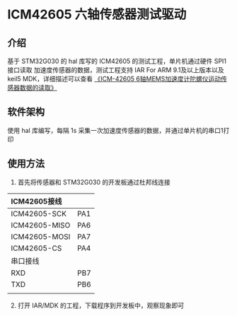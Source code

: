 #  ICM42605 六轴传感器测试驱动

## 介绍

基于 STM32G030 的 hal 库写的 ICM42605 的测试工程，单片机通过硬件 SPI1 接口读取 加速度传感器的数据，测试工程支持 IAR For ARM 9.1及以上版本以及 keil5 MDK，详细描述可以查看 [《ICM-42605 6轴MEMS加速度计陀螺仪运动传感器数据的读取》](https://blog.csdn.net/u012121390/article/details/117227520)

## 软件架构

使用 hal 库编写，每隔 1s 采集一次加速度传感器的数据，并通过单片机的串口1打印

## 使用方法

1. 首先将传感器和 STM32G030 的开发板通过杜邦线连接

| ICM42605接线  |      |
| :------------ | :--- |
| ICM42605-SCK  | PA1  |
| ICM42605-MISO | PA6  |
| ICM42605-MOSI | PA7  |
| ICM42605-CS   | PA4  |
| 串口接线      |      |
| RXD           | PB7  |
| TXD           | PB6  |
|               |      |

2. 打开 IAR/MDK 的工程，下载程序到开发板中，观察现象即可



